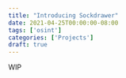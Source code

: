 ```yaml
---
title: "Introducing Sockdrawer"
date: 2021-04-25T00:00:00-08:00
tags: ['osint']
categories: ['Projects']
draft: true
---
```


WIP
